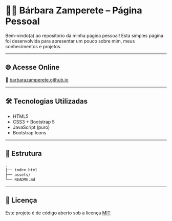 # 👩‍💻 Bárbara Zamperete – Página Pessoal

Bem-vindo(a) ao repositório da minha página pessoal! Esta simples página foi desenvolvida para apresentar um pouco sobre mim, meus conhecimentos e projetos.

---

## 🌐 Acesse Online

📍 [barbarazamperete.github.io](https://barbarazamperete.github.io)

---

## 🛠️ Tecnologias Utilizadas

- HTML5
- CSS3 + Bootstrap 5
- JavaScript (puro)
- Bootstrap Icons

---

## 📁 Estrutura

```bash
.
├── index.html 
├── assets/   
└── README.md   
```

---



## 📢 Licença

Este projeto é de código aberto sob a licença [MIT]().
